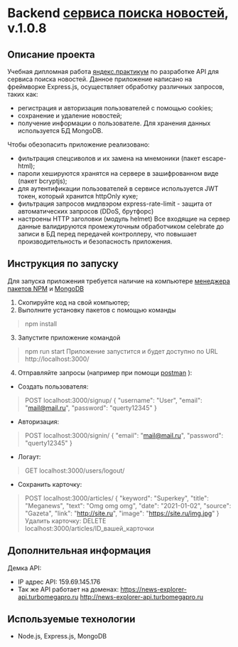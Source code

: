 # Backend [сервиса поиска новостей](https://news-explorer.turbomegapro.ru/), v.1.0.8

## Описание проекта
Учебная дипломная работа [яндекс.практикум](https://praktikum.yandex.ru/) по разработке API для сервиса поиска новостей.
Данное приложение написано на фреймворке Express.js, осуществляет обработку различных запросов, таких как:
- регистрация и авторизация пользователей с помощью cookies;
- сохранение и удаление новостей;
- получение информации о пользователе.
Для хранения данных используется БД MongoDB.

Чтобы обезопасить приложение реализовано:
- фильтрация спецсиволов и их замена на мнемоники (пакет escape-html);
- пароли хешируются хранятся на сервере в зашифрованном виде (пакет bcryptjs);
- для аутентификации пользователей в сервисе используется JWT токен, который хранится httpOnly куке;
- фильтрация запросов мидлвэром express-rate-limit - защита от автоматических запросов (DDoS, брутфорс)
- настроены HTTP заголовки (модуль helmet)
Все входящие на сервер данные валидируются промежуточным обработчиком celebrate до записи в БД перед передачей контроллеру, что повышает производительность и безопасность приложения.

## Инструкция по запуску
Для запуска приложения требуется наличие на компьютере [менеджера пакетов NPM](https://nodejs.org/en/download/) и [MongoDB](https://www.mongodb.com/download-center/community?jmp=docs)
1) Скопируйте код на свой компьютер;
2) Выполните установку пакетов с помощью команды
>npm install
3) Запустите приложение командой
>npm run start
Приложение запустится и будет доступно по URL http://localhost:3000/
4) Отправляйте запросы (например при помощи [postman](https://www.postman.com/) ):
- Создать пользователя:
>POST localhost:3000/signup/
{
        "username": "User",
        "email": "mail@mail.ru",
        "password": "querty12345"
}
- Авторизация:
>POST localhost:3000/signin/
{
        "email": "mail@mail.ru",
        "password": "querty12345"
}
- Логаут:
> GET localhost:3000/users/logout/
- Сохранить карточку:
> POST localhost:3000/articles/
{
    "keyword": "Superkey",
    "title": "Meganews",
    "text": "Omg omg omg",
    "date": "2021-01-02",
    "source": "Gazeta",
    "link": "http://site.ru",
    "image": "https://site.ru/img.jpg"
}
Удалить карточку:
> DELETE localhost:3000/articles/ID_вашей_карточки


## Дополнительная информация
Демка API:
- IP адрес API: 159.69.145.176
- Так же API работает на доменах: https://news-explorer-api.turbomegapro.ru http://news-explorer-api.turbomegapro.ru

## Используемые технологии
- Node.js, Express.js, MongoDB
